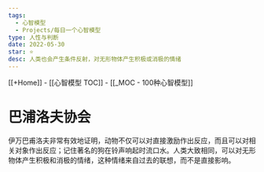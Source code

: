 ```yaml
---
tags:
  - 心智模型
  - Projects/每日一个心智模型
type: 人性与判断
date: 2022-05-30
star: ⭐
desc: 人类也会产生条件反射，对无形物体产生积极或消极的情绪
---
```

[[+Home]] - [[心智模型 TOC]] - [[_MOC - 100种心智模型]]


# 巴浦洛夫协会
伊万巴甫洛夫非常有效地证明，动物不仅可以对直接激励作出反应，而且可以对相关对象作出反应；记住著名的狗在铃声响起时流口水。人类大致相同，可以对无形物体产生积极和消极的情绪，这种情绪来自过去的联想，而不是直接影响。